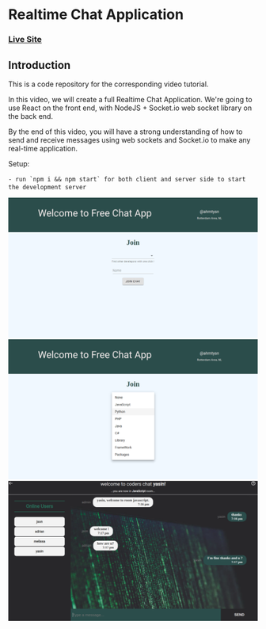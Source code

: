 # Realtime Chat Application

### [Live Site](https://5f9eda33938901923f19e77f--loving-engelbart-ad9d28.netlify.app/)

## Introduction

This is a code repository for the corresponding video tutorial.

In this video, we will create a full Realtime Chat Application. We're going to use React on the front end, with NodeJS + Socket.io web socket library on the back end.

By the end of this video, you will have a strong understanding of how to send and receive messages using web sockets and Socket.io to make any real-time application.

Setup:

```
- run `npm i && npm start` for both client and server side to start the development server
```

  <img src = "images/chat1.png" />
  <img src = "images/chat2.png" />
  <img src = "images/chat3.png" />
